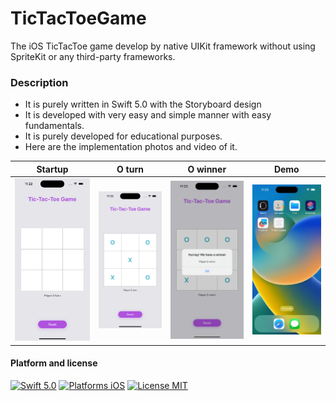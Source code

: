 # TicTacToeGame
The iOS TicTacToe game develop by native UIKit framework without using SpriteKit or any third-party frameworks.

### Description
- It is purely written in Swift 5.0 with the Storyboard design
- It is developed with very easy and simple manner with easy fundamentals.
- It is purely developed for educational purposes.
- Here are the implementation photos and video of it.


Startup                    | O turn                    | O winner                  |  Demo
:-------------------------:|:-------------------------:|:-------------------------:|:-------------------------:
![](https://github.com/kishanbarmawala/TicTacToeGame/blob/main/Screenshots/demo-ss-1.png)  |  ![](https://github.com/kishanbarmawala/TicTacToeGame/blob/main/Screenshots/demo-ss-2.png)  |  ![](https://github.com/kishanbarmawala/TicTacToeGame/blob/main/Screenshots/demo-ss-3.png)  |  ![](https://github.com/kishanbarmawala/TicTacToeGame/blob/main/Screenshots/demo-video.gif)

#### Platform and license
[![Swift 5.0](https://img.shields.io/badge/Swift-5.1-orange.svg?style=flat)](https://developer.apple.com/swift/)
[![Platforms iOS](https://img.shields.io/badge/Platforms-iOS-green.svg?style=flat)](http://www.apple.com/ios/)
[![License MIT](https://img.shields.io/badge/License-MIT-lightgrey.svg?style=flat)](https://opensource.org/licenses/MIT)
